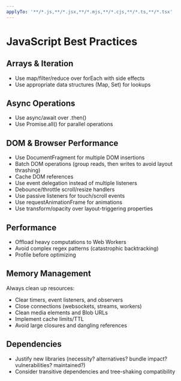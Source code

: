 ```yaml
---
applyTo: '**/*.js,**/*.jsx,**/*.mjs,**/*.cjs,**/*.ts,**/*.tsx'
---
```


# JavaScript Best Practices

## Arrays & Iteration

- Use map/filter/reduce over forEach with side effects
- Use appropriate data structures (Map, Set) for lookups

## Async Operations

- Use async/await over .then()
- Use Promise.all() for parallel operations

## DOM & Browser Performance

- Use DocumentFragment for multiple DOM insertions
- Batch DOM operations (group reads, then writes to avoid layout thrashing)
- Cache DOM references
- Use event delegation instead of multiple listeners
- Debounce/throttle scroll/resize handlers
- Use passive listeners for touch/scroll events
- Use requestAnimationFrame for animations
- Use transform/opacity over layout-triggering properties

## Performance

- Offload heavy computations to Web Workers
- Avoid complex regex patterns (catastrophic backtracking)
- Profile before optimizing

## Memory Management

Always clean up resources:

- Clear timers, event listeners, and observers
- Close connections (websockets, streams, workers)
- Clean media elements and Blob URLs
- Implement cache limits/TTL
- Avoid large closures and dangling references

## Dependencies

- Justify new libraries (necessity? alternatives? bundle impact? vulnerabilities? maintained?)
- Consider transitive dependencies and tree-shaking compatibility
